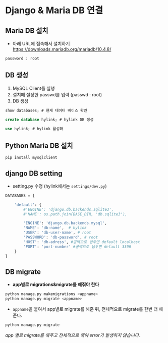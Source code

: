 # Django & Maria DB 연결

## Maria DB 설치

- 아래 URL에 접속해서 설치하기
https://downloads.mariadb.org/mariadb/10.4.8/

```text
password : root
```

## DB 생성

1. MySQL Client를 실행
2. 설치때 설정한 passwd를 입력 (passwd : root)
3. DB 생성

```sql
show databases; # 현재 데이터 베이스 확인

create database hylink; # hylink DB 생성

use hylink; # hylink 활성화
```

## Python Maria DB 설치

```python
pip install mysqlclient
```

## django DB setting

- setting.py 수정 (hylink에서는 `settings/dev.py`)

```python
DATABASES = {

    'default': {
        #'ENGINE': 'django.db.backends.sqlite3',
        #'NAME': os.path.join(BASE_DIR, 'db.sqlite3'),

        'ENGINE': 'django.db.backends.mysql',
        'NAME': 'db-name',  # hylink
        'USER': 'db-user-name', # root
        'PASSWORD': 'db-password', # root
        'HOST': 'db-adress', #공백으로 냅두면 default localhost
        'PORT': 'port-number' #공백으로 냅두면 default 3306
    }
}
```

## DB migrate

- **app별로 migrations&migrate를 해줘야 한다**

```python
python manage.py makemigrations <appname>
python manage.py migrate <appname>
```

- `appname`을 붙여서 app별로 migrate를 해준 뒤, 전체적으로 migrate를 한번 더 해준다.

```python
python manage.py migrate
```

_app 별로 migrate를 해주고 전체적으로 해야 error가 발생하지 않습니다._
